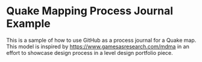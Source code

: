 # Quake Mapping Process Journal Example
This is a sample of how to use GitHub as a process journal for a Quake map. This model is inspired by https://www.gamesasresearch.com/mdma in an effort to showcase design process in a level design portfolio piece.
